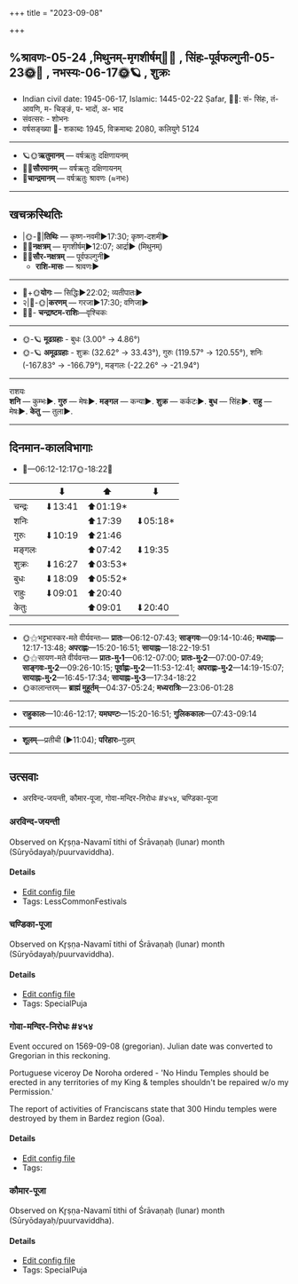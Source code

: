 +++
title = "2023-09-08"

+++

## %श्रावणः-05-24  ,मिथुनम्-मृगशीर्षम्🌛🌌  ,  सिंहः-पूर्वफल्गुनी-05-23🌞🌌  ,  नभस्यः-06-17🌞🪐  , शुक्रः
- Indian civil date: 1945-06-17, Islamic: 1445-02-22 Ṣafar, 🌌🌞: सं- सिंहः, तं- आवणि, म- चिङ्ङं, प- भादों, अ- भाद
- संवत्सरः - शोभनः
- वर्षसङ्ख्या 🌛- शकाब्दः 1945, विक्रमाब्दः 2080, कलियुगे 5124
___________________
- 🪐🌞**ऋतुमानम्** — वर्षऋतुः दक्षिणायनम्
- 🌌🌞**सौरमानम्** — वर्षऋतुः दक्षिणायनम्
- 🌛**चान्द्रमानम्** — वर्षऋतुः श्रावणः (≈नभः)
___________________


## खचक्रस्थितिः
- |🌞-🌛|**तिथिः** — कृष्ण-नवमी►17:30; कृष्ण-दशमी►  
- 🌌🌛**नक्षत्रम्** — मृगशीर्षम्►12:07; आर्द्रा► (मिथुनम्)  
- 🌌🌞**सौर-नक्षत्रम्** — पूर्वफल्गुनी►  
  - **राशि-मासः** — श्रावणः► 
___________________
- 🌛+🌞**योगः** — सिद्धिः►22:02; व्यतीपातः►  
- २|🌛-🌞|**करणम्** — गरजा►17:30; वणिजा►  
- 🌌🌛- **चन्द्राष्टम-राशिः**—वृश्चिकः  
___________________
- 🌞-🪐 **मूढग्रहाः** - बुधः (3.00° → 4.86°)
- 🌞-🪐 **अमूढग्रहाः** - शुक्रः (32.62° → 33.43°), गुरुः (119.57° → 120.55°), शनिः (-167.83° → -166.79°), मङ्गलः (-22.26° → -21.94°)
___________________
राशयः  
**शनि** — कुम्भः►. **गुरु** — मेषः►. **मङ्गल** — कन्या►. **शुक्र** — कर्कटः►. **बुध** — सिंहः►. **राहु** — मेषः►. **केतु** — तुला►. 
___________________


## दिनमान-कालविभागाः
- 🌅—06:12-12:17🌞-18:22🌇  

|      |⬇     |⬆     |⬇     |
|------|-----|-----|------|
|चन्द्रः|⬇13:41 |⬆01:19*|     |
|शनिः   |     |⬆17:39 |⬇05:18*|
|गुरुः  |⬇10:19 |⬆21:46 |     |
|मङ्गलः |     |⬆07:42 |⬇19:35 |
|शुक्रः |⬇16:27 |⬆03:53*|     |
|बुधः   |⬇18:09 |⬆05:52*|     |
|राहुः  |⬇09:01 |⬆20:40 |     |
|केतुः  |     |⬆09:01 |⬇20:40 |
___________________
- 🌞⚝भट्टभास्कर-मते वीर्यवन्तः— **प्रातः**—06:12-07:43; **साङ्गवः**—09:14-10:46; **मध्याह्नः**—12:17-13:48; **अपराह्णः**—15:20-16:51; **सायाह्नः**—18:22-19:51  
- 🌞⚝सायण-मते वीर्यवन्तः— **प्रातः-मु॰1**—06:12-07:00; **प्रातः-मु॰2**—07:00-07:49; **साङ्गवः-मु॰2**—09:26-10:15; **पूर्वाह्णः-मु॰2**—11:53-12:41; **अपराह्णः-मु॰2**—14:19-15:07; **सायाह्नः-मु॰2**—16:45-17:34; **सायाह्नः-मु॰3**—17:34-18:22  
- 🌞कालान्तरम्— **ब्राह्मं मुहूर्तम्**—04:37-05:24; **मध्यरात्रिः**—23:06-01:28  
___________________
- **राहुकालः**—10:46-12:17; **यमघण्टः**—15:20-16:51; **गुलिककालः**—07:43-09:14  
___________________
- **शूलम्**—प्रतीची (►11:04); **परिहारः**–गुडम्  
___________________

## उत्सवाः
- अरविन्द-जयन्ती, कौमार-पूजा, गोवा-मन्दिर-निरोधः #४५४, चण्डिका-पूजा
### अरविन्द-जयन्ती

Observed on Kr̥ṣṇa-Navamī tithi of Śrāvaṇaḥ (lunar) month (Sūryōdayaḥ/puurvaviddha). 



#### Details
- [Edit config file](https://github.com/jyotisham/adyatithi/blob/master/general/lunar_month/tithi/05/24/aravinda~jayantI.toml)
- Tags: LessCommonFestivals


### चण्डिका-पूजा

Observed on Kr̥ṣṇa-Navamī tithi of Śrāvaṇaḥ (lunar) month (Sūryōdayaḥ/puurvaviddha). 



#### Details
- [Edit config file](https://github.com/jyotisham/adyatithi/blob/master/devatA/shakti/lunar_month/tithi/05/24/caNDikA-pUjA.toml)
- Tags: SpecialPuja


### गोवा-मन्दिर-निरोधः #४५४

Event occured on 1569-09-08 (gregorian). Julian date was converted to Gregorian in this reckoning. 

Portuguese viceroy De Noroha ordered - 'No Hindu Temples should be erected in any territories of my King & temples shouldn't be repaired w/o my Permission.'

The report of activities of Franciscans state that 300 Hindu temples were destroyed by them in Bardez region (Goa).

#### Details
- [Edit config file](https://github.com/jyotisham/adyatithi/blob/master/mahApuruSha/xatra-later/julian/day/08/29/govA-mandira-nirodhaH.toml)
- Tags: 


### कौमार-पूजा

Observed on Kr̥ṣṇa-Navamī tithi of Śrāvaṇaḥ (lunar) month (Sūryōdayaḥ/puurvaviddha). 



#### Details
- [Edit config file](https://github.com/jyotisham/adyatithi/blob/master/devatA/kaumAra/lunar_month/tithi/05/24/kaumAra-pUjA.toml)
- Tags: SpecialPuja


